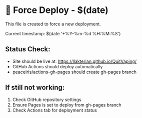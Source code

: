 # 🚀 Force Deploy - $(date)

This file is created to force a new deployment.

Current timestamp: $(date '+%Y-%m-%d %H:%M:%S')

## Status Check:
- Site should be live at: https://llakterian.github.io/QuitVaping/
- GitHub Actions should deploy automatically
- peaceiris/actions-gh-pages should create gh-pages branch

## If still not working:
1. Check GitHub repository settings
2. Ensure Pages is set to deploy from gh-pages branch
3. Check Actions tab for deployment status